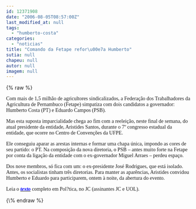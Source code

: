 ```yaml
---
id: 12371908
date: "2006-08-05T08:57:00Z"
last_modified_at: null
tags:
  - "humberto-costa"
categories:
  - "noticias"
title: "Comando da Fetape refor\u00e7a Humberto"
sutia: null
chapeu: null
autor: null
imagem: null
---
```

{\% raw %}
<p><P></p>
<p><P><FONT face=Verdana></FONT></P><FONT face=Verdana>Com mais de 1,5 milhão de agricultores sindicalizados, a Federação dos Trabalhadores da Agricultura de Pernambuco (Fetape) simpatiza com dois candidatos a governador: Humberto Costa (PT) e Eduardo Campos (PSB). </FONT></p>
<p><P></P></p>
<p><P><FONT face=Verdana>Mas esta suposta imparcialidade chega ao fim com a reeleição, neste final de semana, do atual presidente da entidade, Aristides Santos, durante o 7º congresso estadual da entidade, que ocorre no Centro de Convenções da UFPE. </FONT></P></p>
<p><P><FONT face=Verdana>Ele conseguiu aparar as arestas internas e formar uma chapa única, impondo as cores de seu partido: o PT. Na composição da nova diretoria, o PSB – antes muito forte na Fetape por conta da ligação da entidade com o ex-governador Miguel Arraes – perdeu espaço. </FONT></P></p>
<p><P><FONT face=Verdana>Dos nove membros, só fica com um: o ex-presidente José Rodrigues, que está isolado. Antes, os socialistas tinham três diretorias. Para manter as aparências, Aristides convidou Humberto e Eduardo para participarem, ontem à noite, da abertura do evento.</FONT></P></p>
<p><P><FONT face=Verdana>Leia o </FONT><A href=\"https://jc3.uol.com.br/jornal/\" target=_blank><B><I><U><FONT color=#0000ff><FONT face=Verdana>texto</FONT></B></I></U></FONT></A><FONT face=Verdana> completo em Pol?tica, no JC (assinantes JC e UOL).</FONT></P> </p>
{\% endraw %}